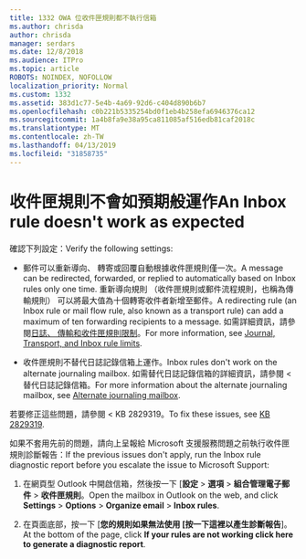 ```yaml
---
title: 1332 OWA 位收件匣規則都不執行信箱
ms.author: chrisda
author: chrisda
manager: serdars
ms.date: 12/8/2018
ms.audience: ITPro
ms.topic: article
ROBOTS: NOINDEX, NOFOLLOW
localization_priority: Normal
ms.custom: 1332
ms.assetid: 383d1c77-5e4b-4a69-92d6-c404d890b6b7
ms.openlocfilehash: c0b221b5335254bd0f1eb4b258efa6946376ca12
ms.sourcegitcommit: 1a4b8fa9e38a95ca811085af516edb81caf2018c
ms.translationtype: MT
ms.contentlocale: zh-TW
ms.lasthandoff: 04/13/2019
ms.locfileid: "31858735"
---
```

# <a name="an-inbox-rule-doesnt-work-as-expected"></a><span data-ttu-id="86c89-102">收件匣規則不會如預期般運作</span><span class="sxs-lookup"><span data-stu-id="86c89-102">An Inbox rule doesn't work as expected</span></span>

<span data-ttu-id="86c89-103">確認下列設定：</span><span class="sxs-lookup"><span data-stu-id="86c89-103">Verify the following settings:</span></span>

- <span data-ttu-id="86c89-104">郵件可以重新導向、 轉寄或回覆自動根據收件匣規則僅一次。</span><span class="sxs-lookup"><span data-stu-id="86c89-104">A message can be redirected, forwarded, or replied to automatically based on Inbox rules only one time.</span></span> <span data-ttu-id="86c89-105">重新導向規則 （收件匣規則或郵件流程規則，也稱為傳輸規則） 可以將最大值為十個轉寄收件者新增至郵件。</span><span class="sxs-lookup"><span data-stu-id="86c89-105">A redirecting rule (an Inbox rule or mail flow rule, also known as a transport rule) can add a maximum of ten forwarding recipients to a message.</span></span> <span data-ttu-id="86c89-106">如需詳細資訊，請參閱[日誌、 傳輸和收件匣規則限制](https://docs.microsoft.com/office365/servicedescriptions/exchange-online-service-description/exchange-online-limits)。</span><span class="sxs-lookup"><span data-stu-id="86c89-106">For more information, see [Journal, Transport, and Inbox rule limits](https://docs.microsoft.com/office365/servicedescriptions/exchange-online-service-description/exchange-online-limits).</span></span>

- <span data-ttu-id="86c89-107">收件匣規則不替代日誌記錄信箱上運作。</span><span class="sxs-lookup"><span data-stu-id="86c89-107">Inbox rules don't work on the alternate journaling mailbox.</span></span> <span data-ttu-id="86c89-108">如需替代日誌記錄信箱的詳細資訊，請參閱 <<c0>替代日誌記錄信箱。</span><span class="sxs-lookup"><span data-stu-id="86c89-108">For more information about the alternate journaling mailbox, see [Alternate journaling mailbox](https://docs.microsoft.com/Exchange/security-and-compliance/journaling/journaling#alternate-journaling-mailbox).</span></span>

<span data-ttu-id="86c89-109">若要修正這些問題，請參閱 < <b0>KB 2829319</b0>。</span><span class="sxs-lookup"><span data-stu-id="86c89-109">To fix these issues, see [KB 2829319](https://support.microsoft.com/kb/2829319).</span></span>

<span data-ttu-id="86c89-110">如果不套用先前的問題，請向上呈報給 Microsoft 支援服務問題之前執行收件匣規則診斷報告：</span><span class="sxs-lookup"><span data-stu-id="86c89-110">If the previous issues don't apply, run the Inbox rule diagnostic report before you escalate the issue to Microsoft Support:</span></span>

1. <span data-ttu-id="86c89-111">在網頁型 Outlook 中開啟信箱，然後按一下 [**設定** \> **選項** \> **組合管理電子郵件** \> **收件匣規則**。</span><span class="sxs-lookup"><span data-stu-id="86c89-111">Open the mailbox in Outlook on the web, and click **Settings** \> **Options** \> **Organize email** \> **Inbox rules**.</span></span>

2. <span data-ttu-id="86c89-112">在頁面底部，按一下 [**您的規則如果無法使用 [按一下這裡以產生診斷報告**]。</span><span class="sxs-lookup"><span data-stu-id="86c89-112">At the bottom of the page, click **If your rules are not working click here to generate a diagnostic report**.</span></span>
